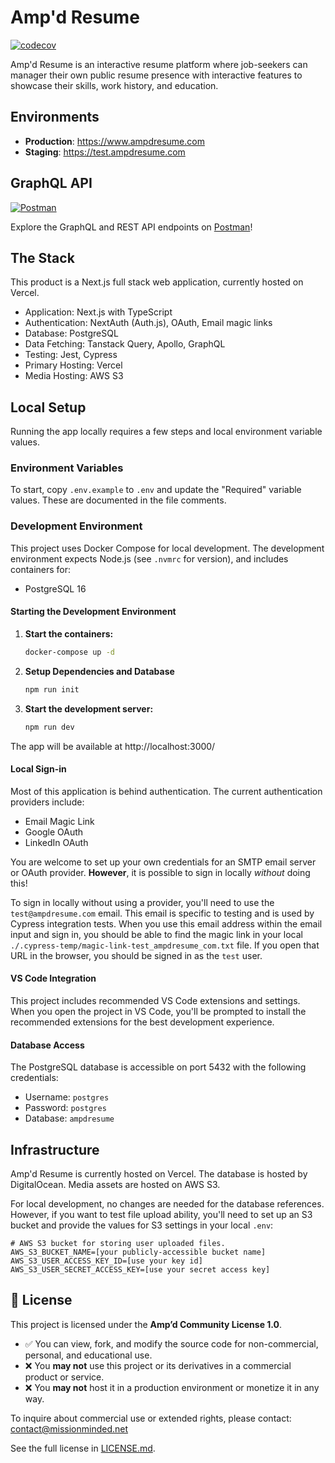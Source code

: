 # Amp'd Resume

[![codecov](https://codecov.io/gh/mission-minded-llc/ampdresume/graph/badge.svg?token=MHMQ1EHZO1)](https://codecov.io/gh/mission-minded-llc/ampdresume)

Amp'd Resume is an interactive resume platform where job-seekers can manager their own public resume
presence with interactive features to showcase their skills, work history, and education.

## Environments

- **Production**: https://www.ampdresume.com
- **Staging**: https://test.ampdresume.com

## GraphQL API

[![Postman](https://img.shields.io/badge/Postman-FF6C37?style=for-the-badge&logo=postman&logoColor=white)](https://www.postman.com/ampdresume/amp-d-resume/overview)

Explore the GraphQL and REST API endpoints on
[Postman](https://www.postman.com/ampdresume/amp-d-resume/overview)!

## The Stack

This product is a Next.js full stack web application, currently hosted on Vercel.

- Application: Next.js with TypeScript
- Authentication: NextAuth (Auth.js), OAuth, Email magic links
- Database: PostgreSQL
- Data Fetching: Tanstack Query, Apollo, GraphQL
- Testing: Jest, Cypress
- Primary Hosting: Vercel
- Media Hosting: AWS S3

## Local Setup

Running the app locally requires a few steps and local environment variable values.

### Environment Variables

To start, copy `.env.example` to `.env` and update the "Required" variable values. These are
documented in the file comments.

### Development Environment

This project uses Docker Compose for local development. The development environment expects Node.js
(see `.nvmrc` for version), and includes containers for:

- PostgreSQL 16

#### Starting the Development Environment

1. **Start the containers:**

   ```bash
   docker-compose up -d
   ```

2. **Setup Dependencies and Database**

   ```bash
   npm run init
   ```

3. **Start the development server:**
   ```bash
   npm run dev
   ```

The app will be available at http://localhost:3000/

#### Local Sign-in

Most of this application is behind authentication. The current authentication providers include:

- Email Magic Link
- Google OAuth
- LinkedIn OAuth

You are welcome to set up your own credentials for an SMTP email server or OAuth provider.
**However**, it is possible to sign in locally _without_ doing this!

To sign in locally without using a provider, you'll need to use the `test@ampdresume.com` email.
This email is specific to testing and is used by Cypress integration tests. When you use this email
address within the email input and sign in, you should be able to find the magic link in your local
`./.cypress-temp/magic-link-test_ampdresume_com.txt` file. If you open that URL in the browser, you
should be signed in as the `test` user.

#### VS Code Integration

This project includes recommended VS Code extensions and settings. When you open the project in VS
Code, you'll be prompted to install the recommended extensions for the best development experience.

#### Database Access

The PostgreSQL database is accessible on port 5432 with the following credentials:

- Username: `postgres`
- Password: `postgres`
- Database: `ampdresume`

## Infrastructure

Amp'd Resume is currently hosted on Vercel. The database is hosted by DigitalOcean. Media assets are
hosted on AWS S3.

For local development, no changes are needed for the database references. However, if you want to
test file upload ability, you'll need to set up an S3 bucket and provide the values for S3 settings
in your local `.env`:

```
# AWS S3 bucket for storing user uploaded files.
AWS_S3_BUCKET_NAME=[your publicly-accessible bucket name]
AWS_S3_USER_ACCESS_KEY_ID=[use your key id]
AWS_S3_USER_SECRET_ACCESS_KEY=[use your secret access key]
```

## 📄 License

This project is licensed under the **Amp’d Community License 1.0**.

- ✅ You can view, fork, and modify the source code for non-commercial, personal, and educational
  use.
- ❌ You **may not** use this project or its derivatives in a commercial product or service.
- ❌ You **may not** host it in a production environment or monetize it in any way.

To inquire about commercial use or extended rights, please contact: contact@missionminded.net

See the full license in [LICENSE.md](./LICENSE.md).
